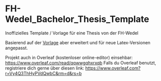 # FH-Wedel_Bachelor_Thesis_Template
Inoffizielles Template / Vorlage für eine Thesis von der FH-Wedel

Basierend auf der [Vorlage](https://github.com/fh-wedel/thesis-template) aber erweitert und für neue Latex-Versionen angepasst.

Projekt auch in Overleaf (kostenloser online-editor) einsehbar: 
https://www.overleaf.com/read/qqwwgqhxrxqb
Falls du Overleaf benutzt, registriere dich gerne über diesen link: 
https://www.overleaf.com?r=Vy4Q3ThHyPVdQwbC&rm=d&rs=b
